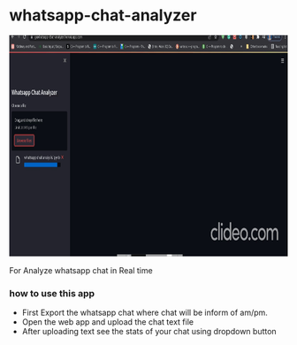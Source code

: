 # whatsapp-chat-analyzer

<img src="https://raw.githubusercontent.com/govind527/whatsapp-chat-analyzer/master/my%20gif.gif" width="650" height="400"/>

For Analyze whatsapp chat in Real time

<!App demo Link](https://gkwhatsapp-chat-analyzer.herokuapp.com/) -->

### how to use this app
- First Export the whatsapp chat where chat will be inform of am/pm.
- Open the web app and upload the chat text file
- After uploading text see the stats of your chat using dropdown button

